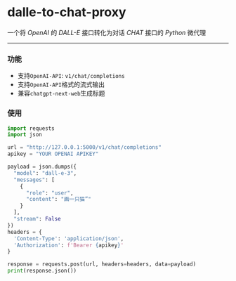 #  dalle-to-chat-proxy

一个将 *OpenAI* 的 *DALL-E* 接口转化为对话 *CHAT* 接口的 *Python* 微代理

---

### 功能

- 支持`OpenAI-API`: `v1/chat/completions`
- 支持`OpenAI-API`格式的流式输出
- 兼容`chatgpt-next-web`生成标题

### 使用

```python
import requests
import json

url = "http://127.0.0.1:5000/v1/chat/completions"
apikey = "YOUR OPENAI APIKEY"

payload = json.dumps({
  "model": "dall-e-3",
  "messages": [
    {
      "role": "user",
      "content": "画一只猫”"
    }
  ],
  "stream": False
})
headers = {
  'Content-Type': 'application/json',
  'Authorization': f'Bearer {apikey}'
}

response = requests.post(url, headers=headers, data=payload)
print(response.json())
```
